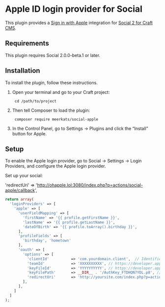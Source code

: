 Apple ID login provider for Social
=======================

This plugin provides a [Sign in with Apple](https://support.apple.com/en-us/HT210318) integration for [Social 2 for Craft CMS](https://github.com/dukt/social).


## Requirements

This plugin requires Social 2.0.0-beta.1 or later.


## Installation

To install the plugin, follow these instructions.

1. Open your terminal and go to your Craft project:

        cd /path/to/project

2. Then tell Composer to load the plugin:

        composer require meerkats/social-apple

3. In the Control Panel, go to Settings → Plugins and click the “Install” button for Apple.

## Setup

To enable the Apple login provider, go to Social → Settings → Login Providers, and configure the Apple login provider.

Set up your social:

'redirectUri'       => 'http://ohapple.lol:3080/index.php?p=actions/social-apple/callback',
```php
return array(
  'loginProviders' => [
    'apple' => [
      'userFieldMapping' => [
        'firstName' => '{{ profile.getFirstName }}',
        'lastName' => '{{ profile.getLastName }}',
        'dateOfBirth' => '{{ profile.toArray().birthday }}',
      ],
      'profileFields' => [
        'birthday', 'hometown'
      ],
      'oauth' => [
        'options' => [
          'clientId'          => 'com.yourdomain.client',  // Identifier within apple console
          'teamId'            => 'XXXXXXXXXX', // https://developer.apple.com/account/#/membership/ (Team ID)
          'keyFileId'         => 'YYYYYYYYYY', // https://developer.apple.com/account/resources/authkeys/list (Key ID)
          'keyFilePath'       => __DIR__ . '/AuthKey_FTDHQN7YDL.p8', // __DIR__ . '/AuthKey_1ABC6523AA.p8' -> Download key
          'redirectUri'       => 'http://yoursite.com/index.php?p=actions/social-apple/callback', // Note - can't use localhost, so set up an alias for dev.
        ],
      ],
    ]
  ]
);
```
